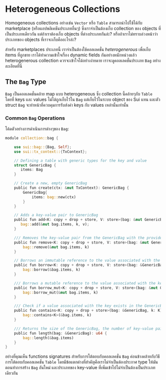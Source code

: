 # Heterogeneous Collections


Homogeneous collections อย่างเช่น `Vector` หรือ `Table` สามารถนำไปใช้ได้กับ marketplace (หรือแอปพลิเคชันประเภทอื่นๆ) ซึ่งเราจำเป็นต้องเก็บ collection ของ objects ที่เป็นประเภทเดียวกัน แต่ถ้าเราต้องเก็บ objects ที่ต่างประเภทกันล่ะ? หรือถ้าเราไม่ทราบล่วงหน้าว่าประเภทของ objects ที่เราจะเก็บคืออะไรล่ะ?

สำหรับ marketplaces ประเภทนี้ เราจำเป็นต้องใช้คอลเลคชั่น *heterogenerous* เพื่อเก็บ items ที่ถูกขาย เราได้ทำความเข้าใจเรื่อง dynamic fields กันอย่างหนักหน่วงแล้ว heterogenerous collection ควรจะเข้าใจได้อย่างง่ายดาย เราจะดูคอลเลคชั่นประเภท `Bag` อย่างละเอียดที่นี่

## The `Bag` Type

`Bag` เป็นคอลเลคชั่นคล้าย map แบบ heterogeneous ซึ่ง collection นี้คล้ายๆกับ `Table` โดยที่ keys และ values ไม่ได้ถูกเก็บไว้ใน `Bag` แต่เก็บไว้ในระบบ object ของ Sui แทน และตัว struct `Bag` จะทำหน้าที่ควบคุมการรับส่งค่า keys กับ values เหล่านั้นเท่านั้น

### Common `Bag` Operations

โค้ดตัวอย่างการดำเนินการต่างๆของ `Bag`:

```rust
module collection::bag {

    use sui::bag::{Bag, Self};
    use sui::tx_context::{TxContext};

    // Defining a table with generic types for the key and value
    struct GenericBag {
       items: Bag
    }

    // Create a new, empty GenericBag
    public fun create(ctx: &mut TxContext): GenericBag {
        GenericBag{
            items: bag::new(ctx)
        }
    }

    // Adds a key-value pair to GenericBag
    public fun add<K: copy + drop + store, V: store>(bag: &mut GenericBag, k: K, v: V) {
       bag::add(&mut bag.items, k, v);
    }

    /// Removes the key-value pair from the GenericBag with the provided key and returns the value.
    public fun remove<K: copy + drop + store, V: store>(bag: &mut GenericBag, k: K): V {
        bag::remove(&mut bag.items, k)
    }

    // Borrows an immutable reference to the value associated with the key in GenericBag
    public fun borrow<K: copy + drop + store, V: store>(bag: &GenericBag, k: K): &V {
        bag::borrow(&bag.items, k)
    }

    /// Borrows a mutable reference to the value associated with the key in GenericBag
    public fun borrow_mut<K: copy + drop + store, V: store>(bag: &mut GenericBag, k: K): &mut V {
        bag::borrow_mut(&mut bag.items, k)
    }

    /// Check if a value associated with the key exists in the GenericBag
    public fun contains<K: copy + drop + store>(bag: &GenericBag, k: K): bool {
        bag::contains<K>(&bag.items, k)
    }

    /// Returns the size of the GenericBag, the number of key-value pairs
    public fun length(bag: &GenericBag): u64 {
        bag::length(&bag.items)
    }
}
```

อย่างที่คุณเห็น functions signatures สำหรับการโต้ตอบกับคอลเลคชั่น `Bag` ค่อนข้างคล้ายกับวิธีการโต้ตอบกับคอลเลคชั่น `Table` โดยมีข้อแตกต่างที่สำคัญคือเราไม่จำเป็นต้องประกาศ type ให้มันตอนทำการสร้าง `Bag` อันใหม่ และประเภทของ key-value ที่เพิ่มเข้าไปไม่จำเป็นต้องเป็นประเภทเดียวกัน
